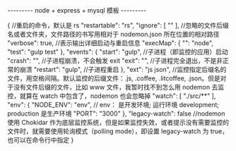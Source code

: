 --------- node + express + mysql   模板  ---------

{
    //重启的命令，默认是 rs
    "restartable": "rs",
    "ignore": [
        ""
    ], //忽略的文件后缀名或者文件夹，文件路径的书写用相对于 nodemon.json 所在位置的相对路径
    "verbose": true, //表示输出详细启动与重启信息
    "execMap": {
        "": "node",
        "test": "gulp test"
    },
    "events": {
        "start": "gulp", //子进程（即监控的应用）启动
        "crash": "", //子进程崩溃，不会触发 exit
        "exit": "", //子进程完全退出，不是非正常的崩溃
        "restart": "gulp", //子进程重启
    },
    "ext": "js json", //监控指定后缀名的文件，用空格间隔。默认监控的后缀文件：.js, .coffee, .litcoffee, .json。但是对于没有文件后缀的文件，比如 www 文件，我暂时找不到怎么用 nodemon 去监控，就算在 watch 中包含了，nodemon 也会忽略掉
    "watch": [
        "./src/**"
    ],
    "env": {
        "NODE_ENV": "env", //  env： 是开发环境; 运行环境 development; production 是生产环境
        "PORT": "3000"
    },
    "legacy-watch": false //nodemon 使用 Chokidar 作为底层监控系统，但是如果监控失效，或者提示没有需要监控的文件时，就需要使用轮询模式（polling mode），即设置 legacy-watch 为 true，也可以在命令行中指定
}


